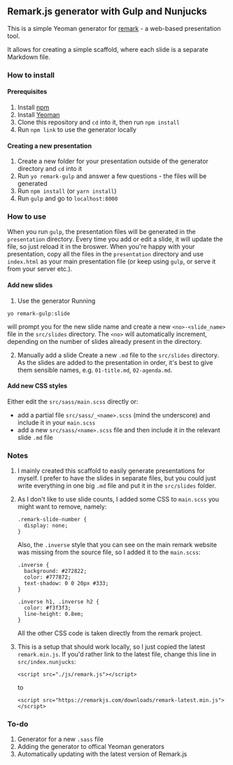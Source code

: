 ## Remark.js generator with Gulp and Nunjucks

This is a simple Yeoman generator for [remark](https://remarkjs.com/) -
a web-based presentation tool.

It allows for creating a simple scaffold, where each slide is a separate Markdown file.

### How to install

#### Prerequisites

1. Install [npm](https://www.npmjs.com/get-npm)
2. Install [Yeoman](http://yeoman.io/learning/index.html)
3. Clone this repository and `cd` into it, then run `npm install`
4. Run `npm link` to use the generator locally

#### Creating a new presentation

1. Create a new folder for your presentation outside of the generator directory and `cd` into it 
2. Run `yo remark-gulp` and answer a few questions - the files will be generated
3. Run `npm install` (or `yarn install`)
4. Run `gulp` and go to `localhost:8000`

### How to use

When you run `gulp`, the presentation files will be generated in the 
`presentation` directory. Every time you add or edit a slide, it will
update the file, so just reload it in the broswer. When you're happy with
your presentation, copy all the files in the `presentation` directory and
use `index.html` as your main presentation file (or keep using `gulp`, or 
serve it from your server etc.).

####  Add new slides 

1. Use the generator
  Running

  ```
  yo remark-gulp:slide
  ```

  will prompt you for the new slide name and create a new `<no>-<slide_name>`
  file in the `src/slides` directory. The `<no>` will automatically 
  increment, depending on the number of slides already present in the directory.
  
2. Manually add a slide
  Create a new `.md` file to the `src/slides` directory. As the slides are 
  added to the presentation in order, it's best to give them sensible names, 
  e.g. `01-title.md`, `02-agenda.md`.

#### Add new CSS styles
Either edit the `src/sass/main.scss` directly or:
- add a partial file `src/sass/_<name>.scss` (mind the underscore) and 
  include it in your `main.scss`
- add a new `src/sass/<name>.scss` file and then include it in the relevant
  slide `.md` file

### Notes

1. I mainly created this scaffold to easily generate presentations for    
  myself. I prefer to have the slides in separate files, but you could just 
  write everything in one big `.md` file and put it in the `src/slides` 
  folder. 

2. As I don't like to use slide counts, I added some CSS to `main.scss`
  you might want to remove, namely:

    ```
    .remark-slide-number {
      display: none;
    }
    ```

    Also, the `.inverse` style that you can see on the main remark website
    was missing from the source file, so I added it to the `main.scss`:

    ```
    .inverse {
      background: #272822;
      color: #777872;
      text-shadow: 0 0 20px #333;
    }

    .inverse h1, .inverse h2 {
      color: #f3f3f3;
      line-height: 0.8em;
    }
    ```

    All the other CSS code is taken directly from the remark project.

3. This is a setup that should work locally, so I just copied the latest
  `remark.min.js`. If you'd rather link to the latest file, change this
  line in `src/index.nunjucks`:

    ```
    <script src="./js/remark.js"></script>
    ```
    to

    ```
    <script src="https://remarkjs.com/downloads/remark-latest.min.js"></script>
    ```

### To-do

1. Generator for a new `.sass` file
2. Adding the generator to offical Yeoman generators
3. Automatically updating with the latest version of Remark.js
